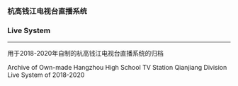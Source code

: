 ### 杭高钱江电视台直播系统

### Live System

---

用于2018-2020年自制的杭高钱江电视台直播系统的归档

Archive of Own-made Hangzhou High School TV Station Qianjiang Division Live System of 2018-2020



